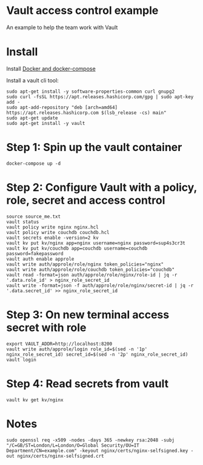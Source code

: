 # Vault access control example

An example to help the team work with Vault

# Install

Install [Docker and docker-compose](https://docs.docker.com/compose/install/)

Install a vault cli tool:
```
sudo apt-get install -y software-properties-common curl gnupg2
sudo curl -fsSL https://apt.releases.hashicorp.com/gpg | sudo apt-key add -
sudo apt-add-repository "deb [arch=amd64] https://apt.releases.hashicorp.com $(lsb_release -cs) main"
sudo apt-get update 
sudo apt-get install -y vault
```

# Step 1: Spin up the vault container
```
docker-compose up -d
```
# Step 2: Configure Vault with a policy, role, secret and access control
```
source source_me.txt 
vault status
vault policy write nginx nginx.hcl
vault policy write couchdb couchdb.hcl
vault secrets enable -version=2 kv
vault kv put kv/nginx app=nginx username=nginx password=sup4s3cr3t
vault kv put kv/couchdb app=couchdb username=couchdb password=fakepassword
vault auth enable approle
vault write auth/approle/role/nginx token_policies="nginx"
vault write auth/approle/role/couchdb token_policies="couchdb"
vault read -format=json auth/approle/role/nginx/role-id | jq -r '.data.role_id' > nginx_role_secret_id
vault write -format=json -f auth/approle/role/nginx/secret-id | jq -r '.data.secret_id' >> nginx_role_secret_id
```

# Step 3: On new terminal access secret with role
```
export VAULT_ADDR=http://localhost:8200
vault write auth/approle/login role_id=$(sed -n '1p' nginx_role_secret_id) secret_id=$(sed -n '2p' nginx_role_secret_id)
vault login
```

# Step 4: Read secrets from vault
```
vault kv get kv/nginx
```

# Notes
```
sudo openssl req -x509 -nodes -days 365 -newkey rsa:2048 -subj "/C=GB/ST=London/L=London/O=Global Security/OU=IT Department/CN=example.com" -keyout nginx/certs/nginx-selfsigned.key -out nginx/certs/nginx-selfsigned.crt
```